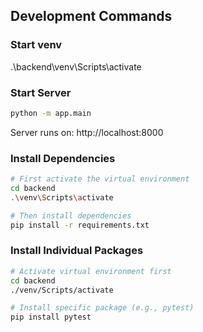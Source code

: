 ## Development Commands

### Start venv
.\backend\venv\Scripts\activate

### Start Server
```bash
python -m app.main
```
Server runs on: http://localhost:8000

### Install Dependencies
```bash
# First activate the virtual environment
cd backend
.\venv\Scripts\activate

# Then install dependencies
pip install -r requirements.txt
```

### Install Individual Packages
```bash
# Activate virtual environment first
cd backend
./venv/Scripts/activate

# Install specific package (e.g., pytest)
pip install pytest
```